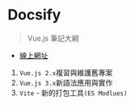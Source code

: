 # Docsify

> Vue.js 筆記大綱

- [線上網址](https://wuzhe0912.github.io/docsify-vue/#/)

1. `Vue.js 2.x`複習與維護舊專案
2. `Vue.js 3.x`新語法應用與實作
3. `Vite` - 新的打包工具`(ES Modlues)`

